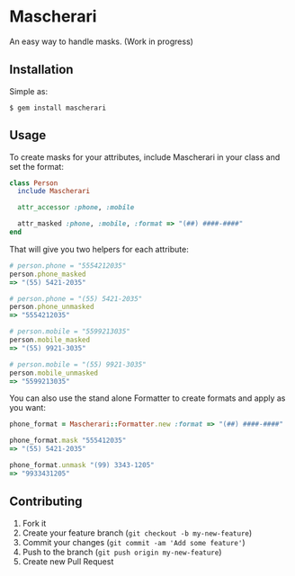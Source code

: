 # Mascherari

An easy way to handle masks. (Work in progress)

## Installation

Simple as:

    $ gem install mascherari

## Usage

To create masks for your attributes, include Mascherari in your class and set the format:

```ruby
class Person
  include Mascherari

  attr_accessor :phone, :mobile

  attr_masked :phone, :mobile, :format => "(##) ####-####"
end
```

That will give you two helpers for each attribute:

```ruby
# person.phone = "5554212035"
person.phone_masked
=> "(55) 5421-2035"

# person.phone = "(55) 5421-2035"
person.phone_unmasked
=> "5554212035"

# person.mobile = "5599213035"
person.mobile_masked
=> "(55) 9921-3035"

# person.mobile = "(55) 9921-3035"
person.mobile_unmasked
=> "5599213035"
```

You can also use the stand alone Formatter to create formats and apply as you want:

```ruby
phone_format = Mascherari::Formatter.new :format => "(##) ####-####"

phone_format.mask "555412035"
=> "(55) 5421-2035"

phone_format.unmask "(99) 3343-1205"
=> "9933431205"
```

## Contributing

1. Fork it
2. Create your feature branch (`git checkout -b my-new-feature`)
3. Commit your changes (`git commit -am 'Add some feature'`)
4. Push to the branch (`git push origin my-new-feature`)
5. Create new Pull Request
